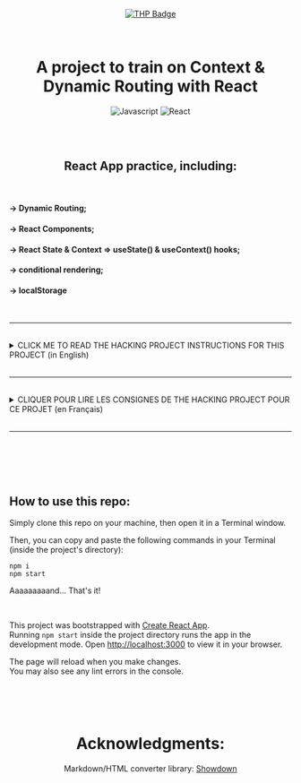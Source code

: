 <div align="center">

[![THP Badge](https://github.com/0xKubitus/Usefull-Stuff-for-README/blob/main/assets/mkdwn-badges/the-hacking-project.svg)](https://www.thehackingproject.org/)

</br>

# A project to train on Context & Dynamic Routing with React

![Javascript](https://img.shields.io/badge/JavaScript-F7DF1E?style=for-the-badge&logo=javascript&logoColor=black)
![React](https://img.shields.io/badge/react-%2320232a.svg?style=for-the-badge&logo=react&logoColor=%2361DAFB)

</br>
</br>

## React App practice, including:

</br>

</div>

#### -> Dynamic Routing;

#### -> React Components;

#### -> React State & Context => useState() & useContext() hooks;

#### -> conditional rendering;

#### -> localStorage

</br>
<hr>
</br>

<details>
<summary>
CLICK ME TO READ THE HACKING PROJECT INSTRUCTIONS FOR THIS PROJECT (in English)
</summary>
<br>

# 1. Intro

You are in charge of prototyping the new site of a company.
Your agency wants to take care of its clients' eyes, so would like there to be a way to switch from a light theme to a dark theme quickly.

<br>

# 2. Project specifications:

### 2.1. The pages

The website is made up of 3 pages:

<ul>
  <li>Home, the URL being "/";</li>
  <li>The agency, the URL being "/about";</li>
  <li>Projects, URL being "/works".</li>
</ul>

You will therefore need to set up a navigation bar, containing these 3 links. For the text, you can put Lorem Ipsum on it: the important thing is to understand how to make the application work. The site being a prototype, the design does not need to be worked on if you do not have the time.

<br>

### 2.2. Change of theme (day / night)

At the top right, in the navigation bar, a button allows you to switch from the light theme to the dark theme, and vice versa, with a click.

By default, we will use the light theme. But when we change the theme, the choice will be saved in the localStorage. Thus, when the user returns to the site, it will use the theme that was chosen during the last visit.

<br>

### 2.3. The Projects page and the case studies

The objective of the next part is to set up a dynamic routing to access case studies made by the agency.

The agency has chosen to show 3 case studies that it has carried out for its clients. The clients are named **Platon**, **Solane** and **Sedal**.

The "Projects" page, found at the URL `/works` is composed of links to these case studies.

On this page, we can find 3 blocks, each composed of the title of the case study and the link to access the study. If the agency adds a fourth case study, a title and a link leading to this 4th study will automatically be added here.

The routes are made up like this:

```
/works/clientname-study-case
```

For example, to go to the Sedal project case study, the route to use is `/works/sedal-study-case`. So you will have to create a `StudyCase` component that displays the content of the case study, depending on the link clicked by the user.

The texts of the pages and the case studies are given below (in point 4). They are in Markdown, but if you want to store them in another way to display them, you can.

<br>

# 3. The expected rendering

The expected rendering is a website made in React containing 3 pages ("Home", "The agency", and "Projects").

The components created will be function components, and we will use `react-router` to manage the routing.

3 other pages are expected (Platon, Solane and Sedal), one for each of the case studies. As you can imagine, these 3 pages are in fact one and the same component, in which we display different data depending on the URL. So it's dynamic routing.


<br>

# 4. Site Content

## "Home" page (url `/`)

```
### Entrust your dreams to web experts

Thanks to our know-how, our experience and our ability to listen, we support our clients in the creation of websites: study, UX, conception, design, development, SEO.
Our web agency is able to meet all your needs and develop a real digital strategy.
```

## "About" page (url `/about`)

```
### Websitic is a digital communication agency in Paris whose mission is to support you on your digital projects.

From the pre-project stage to the actual launch of the site, we are here for you. Throughout the life of our joint projects, we make every effort to offer you effective digital strategies and enable you to achieve your objectives.
Leave your project in trustworthy hands, having accompanied "PLATON", "TCar", "Solane" or even "Sedal" to the top.
```

## "Works" page (url `/works`)

```
### Over the years, we have been able to accompany the best.

Discover step by step how we were there to launch your favorite brands.
```

<br>

<div align="center">

### Case studies, accessible from the Works page

</div>

## Platon

```
## The challenge

Platon decided to launch at the time despite a difficult economic crisis.
We have been behind them to bring them the best of the Web and digital. We really are the best agency.
```

## Solane

```
## Solane is the leading seller of strawberries in Poitou-Charentes

And it's thanks to us. In both the best and the toughest times, our communication campaigns on the market place have worked.
```

## Sedal

```
## Sedal, the company that started at the bottom... And is still at the bottom

Despite our advice and our website created on Wix, Sedal does not seem to want to take off. But as a great man and woman said, "the last shall be first."
```

<br>

#5. Bonuses
If you want to keep practicing with the context of React, you can try to implement a way to choose how to display the links to the case study pages, in the "Works" page:

<ul>
  <li>either a list of elements comprising only the names of customers (default behavior);</li>
  <li>either a list of cards with the name of the client + the title of the case study (the one found in the 1st line of the markdown).</li>
</ul>

To do this, you can use a button at the top of the "works" page, which will modify a context limited to this page (and its child components) only.

</details>

</br>
<hr>
</br>

<details>
<summary>
CLIQUER POUR LIRE LES CONSIGNES DE THE HACKING PROJECT POUR CE PROJET (en  Français)
</summary>
<br>

# 1. Introduction

Tu es en charge du prototypage du nouveau site d'une entreprise.  
Ton agence veut prendre soin des yeux de ses clients, et aimerait donc qu'il y ait un moyen de passer d'un thème clair à un thème sombre rapidement.

<br>

# 2. Cahier des charges du projet :

### 2.1. Les pages

Le site Web est composé de 3 pages :

<ul> 
  <li>Home, l'URL étant "/";</li>
  <li>L'agence, l'URL étant "/about";</li>
  <li>Projets, l'URL étant "/works".</li>
</ul>

Il te faudra donc mettre en place une barre de navigation, contenant ces 3 liens. Pour le texte, tu peux y mettre du Lorem Ipsum : l'important étant de comprendre comment faire marcher l'application. Le site étant un prototype, le design n'a pas besoin d'être travaillé si tu n'as pas le temps.

<br>

### 2.2. Le changement de thème (jour / nuit)

En haut à droite, dans la barre de navigation, un bouton permet de passer du thème clair au thème sombre, et inversement, d'un clic.

Par défaut, on va utiliser le thème clair. Mais quand on change de thème, le choix sera enregistré dans le localStorage. Ainsi, quand l'utilisateur reviendra sur le site, celui-ci utilisera le thème qui avait été choisi lors de la dernière visite.

<br>

### 2.3. La page Projets et les études de cas

L'objectif de la prochaine partie est de mettre en place un routing dynamique pour accéder à des études de cas qu'a fait l'agence.

L'agence a choisi de montrer 3 études de cas qu'elle a réalisé pour ses clients. Les clients sont nommés **Platon**, **Solane** et **Sedal**.

La page "Projets", trouvable à l'URL `/works` est composée de liens vers ces études de cas.

Sur cette page, on peut trouver 3 blocs, chacun composé du titre de l'étude de cas et du lien pour accéder à l'étude. Si l'agence ajoute une quatrième étude de cas, automatiquement, un titre et un lien menant vers cette 4ème étude s'ajouteront ici.

Les routes sont constituées comme ceci :

```
/works/clientname-study-case
```

Par exemple, pour aller sur l'étude de cas du projet Sedal, la route à utiliser est `/works/sedal-study-case`. Il va donc falloir que tu crées un composant `StudyCase` qui affiche le contenu de l'étude de cas, en fonction du lien cliqué par l'utilisateur.

Les textes des pages et des études de cas sont donnés ci-dessous (au point 4). Ils sont en Markdown, mais si tu souhaites les stocker d'une autre manière pour les afficher, tu le peux.

<br>

# 3. Le rendu attendu

Le rendu attendu est un site Web fait en React contenant 3 pages ("Home", "L'agence", et "Projets").

Les composants créés seront des function components, et on utilisera `react-router` pour gérer le routing.

3 autres pages sont attendues (Platon, Solane et Sedal), une pour chacune des études de cas. Comme tu peux t'en douter, ces 3 pages sont en fait un seul et même composant, dans lequel on affiche différentes données en fonction de l'URL. C'est donc du routing dynamique.

<br>

# 4. Contenu du site

## Page "Home" (url `/`)

```
### Confiez vos rêves à des experts du Web

Grâce à notre savoir-faire, notre expérience et notre écoute, nous accompagnons nos clients dans la création de site internet: étude, UX, conception, design, développement, SEO.
Notre agence web est capable de répondre à tous vos besoins et d'élaborer une véritable stratégie digitale.
```

## Page "About" (url `/about`)

```
### Websitic est une Agence de communication digitale à paris ayant pour mission de vous accompagner sur vos projets digitaux.

De l’étape d’avant projet web au lancement effectif du site, nous sommes là pour vous. Tout au long de la durée de vie de nos projets communs, nous mettons tout en oeuvre pour vous proposer des stratégies digitales efficaces et vous permettre d’atteindre vos objectifs.
Laissez votre projet entre des mains dignes de confiance, ayant accompagné "PLATON", "TCar", "Solane" ou encore "Sedal" vers le sommet.
```

## Page "Works" (url `/works`)

```
### Au fil des années, nous avons pu accompagner les meilleurs.

Découvrez pas à pas comment nous avons été présents pour lancer vos marques préférées.
```

<br>

<div align="center">

### Les études de cas, accessibles depuis la page Works

</div>

## Platon

```
## Le challenge

Platon a décidé de se lancer à l'époque malgré une crise économique difficile.
Nous avons été derrière eux pour leur apporter le meilleur du Web et du digital. Nous sommes vraiment la meilleure agence.
```

## Solane

```
## Solane est le premier vendeur de fraises du Poitou-Charentes

Et c'est grâce à nous. Dans les moments les meilleurs comme les plus durs, nos campagnes de communication sur la place du marché ont fonctionné.
```

## Sedal

```
## Sedal, l'entreprise qui a commencé tout en bas... Et qui est toujours tout en bas

Malgré nos conseils et notre site web créé sur Wix, Sedal semble ne pas vouloir décoller. Mais comme un grand homme et une grande femme l'ont dit, "les derniers seront les premiers".
```

<br>

# 5. Bonus

Si tu veux continuer à t'entraîner avec le contexte de React, tu peux essayer de mettre en place un moyen de choisir la façon d'afficher les liens vers les pages des études de cas, dans la page "Works" :

<ul>
  <li>soit une liste d'éléments comportant uniquement les noms des clients (comportement par défaut);</li>
  <li>soit une liste de cards avec le nom du client + le titre de l'étude de cas (celui se trouvant à la 1ère ligne du markdown).</li>
</ul>

Pour cela, tu peux utiliser un bouton en haut de la page "works", qui va modifier un contexte limité à cette page (et ses composants enfants) uniquement.

</details>

</br>
<hr>
</br>
</br>
</br>
</br>

## How to use this repo:

Simply clone this repo on your machine, then open it in a Terminal window.

Then, you can copy and paste the following commands in your Terminal (inside the project's directory):

```
npm i
npm start
```

Aaaaaaaaand... That's it!

</br>

This project was bootstrapped with [Create React App](https://github.com/facebook/create-react-app).  
Running `npm start` inside the project directory runs the app in the development mode.
Open [http://localhost:3000](http://localhost:3000) to view it in your browser.

The page will reload when you make changes.\
You may also see any lint errors in the console.

</br>
</br>
</br>

<div align="center">

# Acknowledgments:

Markdown/HTML converter library: <a href="https://github.com/showdownjs/showdown">Showdown</a>

</div>

